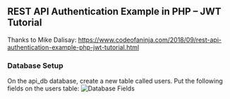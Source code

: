 ## REST API Authentication Example in PHP – JWT Tutorial
Thanks to Mike Dalisay:
https://www.codeofaninja.com/2018/09/rest-api-authentication-example-php-jwt-tutorial.html
### Database Setup
On the api_db database, create a new table called users.
Put the following fields on the users table:
![Database Fields](/db.jpg)
